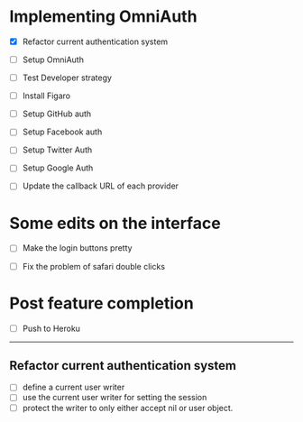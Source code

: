 
# Implementing OmniAuth

- [x] Refactor current authentication system
- [ ] Setup OmniAuth
- [ ] Test Developer strategy
- [ ] Install Figaro
- [ ] Setup GitHub auth
- [ ] Setup Facebook auth
- [ ] Setup Twitter Auth
- [ ] Setup Google Auth
- [ ] Update the callback URL of each provider


# Some edits on the interface
- [ ] Make the login buttons pretty
- [ ] Fix the problem of safari double clicks


# Post feature completion
- [ ] Push to Heroku

--- 

## Refactor current authentication system

- [ ] define a current user writer
- [ ] use the current user writer for setting the session
- [ ] protect the writer to only either accept nil or user object.
